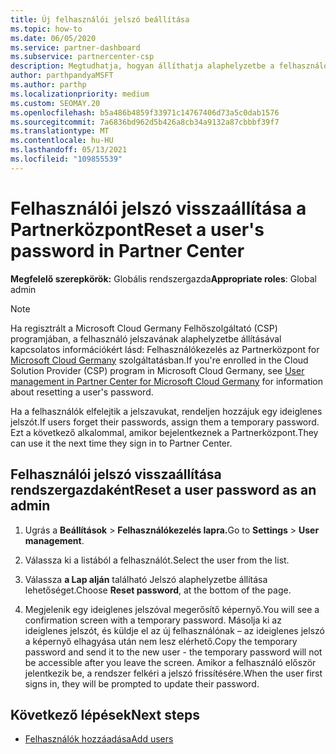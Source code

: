 ```yaml
---
title: Új felhasználói jelszó beállítása
ms.topic: how-to
ms.date: 06/05/2020
ms.service: partner-dashboard
ms.subservice: partnercenter-csp
description: Megtudhatja, hogyan állíthatja alaphelyzetbe a felhasználói Partnerközpont. A felhasználók ideiglenes jelszót kapnak, amikor legközelebb bejelentkeznek a Partnerközpont.
author: parthpandyaMSFT
ms.author: parthp
ms.localizationpriority: medium
ms.custom: SEOMAY.20
ms.openlocfilehash: b5a486b4859f33971c14767406d73a5c0dab1576
ms.sourcegitcommit: 7a6836bd962d5b426a8cb34a9132a87cbbbf39f7
ms.translationtype: MT
ms.contentlocale: hu-HU
ms.lasthandoff: 05/13/2021
ms.locfileid: "109855539"
---
```

# <a name="reset-a-users-password-in-partner-center"></a><span data-ttu-id="dadcb-104">Felhasználói jelszó visszaállítása a Partnerközpont</span><span class="sxs-lookup"><span data-stu-id="dadcb-104">Reset a user's password in Partner Center</span></span>

<span data-ttu-id="dadcb-105">**Megfelelő szerepkörök:** Globális rendszergazda</span><span class="sxs-lookup"><span data-stu-id="dadcb-105">**Appropriate roles**: Global admin</span></span>

> [!NOTE]  
> <span data-ttu-id="dadcb-106">Ha regisztrált a Microsoft Cloud Germany Felhőszolgáltató (CSP) programjában, a felhasználó jelszavának alaphelyzetbe állításával kapcsolatos információkért lásd: Felhasználókezelés az Partnerközpont for [Microsoft Cloud Germany](user-management-in-partner-center-for-microsoft-cloud-germany.md) szolgáltatásban.</span><span class="sxs-lookup"><span data-stu-id="dadcb-106">If you're enrolled in the Cloud Solution Provider (CSP) program in Microsoft Cloud Germany, see [User management in Partner Center for Microsoft Cloud Germany](user-management-in-partner-center-for-microsoft-cloud-germany.md) for information about resetting a user's password.</span></span>

<span data-ttu-id="dadcb-107">Ha a felhasználók elfelejtik a jelszavukat, rendeljen hozzájuk egy ideiglenes jelszót.</span><span class="sxs-lookup"><span data-stu-id="dadcb-107">If users forget their passwords, assign them a temporary password.</span></span> <span data-ttu-id="dadcb-108">Ezt a következő alkalommal, amikor bejelentkeznek a Partnerközpont.</span><span class="sxs-lookup"><span data-stu-id="dadcb-108">They can use it the next time they sign in to Partner Center.</span></span>

## <a name="reset-a-user-password-as-an-admin"></a><span data-ttu-id="dadcb-109">Felhasználói jelszó visszaállítása rendszergazdaként</span><span class="sxs-lookup"><span data-stu-id="dadcb-109">Reset a user password as an admin</span></span>

1. <span data-ttu-id="dadcb-110">Ugrás a **Beállítások** &gt; **Felhasználókezelés lapra.**</span><span class="sxs-lookup"><span data-stu-id="dadcb-110">Go to **Settings** &gt; **User management**.</span></span>

2. <span data-ttu-id="dadcb-111">Válassza ki a listából a felhasználót.</span><span class="sxs-lookup"><span data-stu-id="dadcb-111">Select the user from the list.</span></span>

3. <span data-ttu-id="dadcb-112">Válassza **a Lap alján** található Jelszó alaphelyzetbe állítása lehetőséget.</span><span class="sxs-lookup"><span data-stu-id="dadcb-112">Choose **Reset password**, at the bottom of the page.</span></span>

4. <span data-ttu-id="dadcb-113">Megjelenik egy ideiglenes jelszóval megerősítő képernyő.</span><span class="sxs-lookup"><span data-stu-id="dadcb-113">You will see a confirmation screen with a temporary password.</span></span> <span data-ttu-id="dadcb-114">Másolja ki az ideiglenes jelszót, és küldje el az új felhasználónak – az ideiglenes jelszó a képernyő elhagyása után nem lesz elérhető.</span><span class="sxs-lookup"><span data-stu-id="dadcb-114">Copy the temporary password and send it to the new user - the temporary password will not be accessible after you leave the screen.</span></span> <span data-ttu-id="dadcb-115">Amikor a felhasználó először jelentkezik be, a rendszer felkéri a jelszó frissítésére.</span><span class="sxs-lookup"><span data-stu-id="dadcb-115">When the user first signs in, they will be prompted to update their password.</span></span>

## <a name="next-steps"></a><span data-ttu-id="dadcb-116">Következő lépések</span><span class="sxs-lookup"><span data-stu-id="dadcb-116">Next steps</span></span>

- [<span data-ttu-id="dadcb-117">Felhasználók hozzáadása</span><span class="sxs-lookup"><span data-stu-id="dadcb-117">Add users</span></span>](create-user-accounts-and-set-permissions.md)